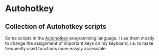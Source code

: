 # Autohotkey
## Collection of Autohotkey scripts

Some scripts in the [Autohotkey](https://www.autohotkey.com/) programming language. I use them mostly to change the assignment of important keys on my
keyboard, i.e. to make frequently used functions more easyly accessible.
